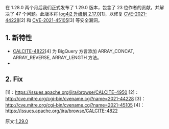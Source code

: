 
在 1.28.0 两个月后我们正式发布了 1.29.0 版本，包含了 23 位作者的贡献，并解决了 47 个问题。此版本将 [log4j2 升级到 2.17.0](https://issues.apache.org/jira/browse/CALCITE-4950)[1]，以修复 [CVE-2021-44228](http://cve.mitre.org/cgi-bin/cvename.cgi?name=2021-44228)[2] 和 [CVE-2021-45105](http://cve.mitre.org/cgi-bin/cvename.cgi?name=2021-45105)[3] 等安全漏洞。

## 1. 新特性

- [CALCITE-4822](https://issues.apache.org/jira/browse/CALCITE-4822)[4] 为 BigQuery 方言添加 ARRAY_CONCAT, ARRAY_REVERSE, ARRAY_LENGTH 方法。
- 

## 2. Fix




[1]：https://issues.apache.org/jira/browse/CALCITE-4950
[2]：http://cve.mitre.org/cgi-bin/cvename.cgi?name=2021-44228
[3]：http://cve.mitre.org/cgi-bin/cvename.cgi?name=2021-45105
[4]：https://issues.apache.org/jira/browse/CALCITE-4822



原文:[1.29.0](https://calcite.apache.org/docs/history.html#v1-29-0)
